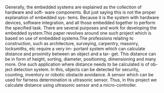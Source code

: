 Generally, the embedded systems are explained as the collection of hardware and soft- ware components. But just saying this is not the proper explanation of embedded sys- tems. Because it is the system with hardware devices, software integration, and all those embedded together to perform the specified task. There are several purposes and work for developing the embedded system.This paper revolves around one such project which is based on use of embedded systems.The professions relating to construction, such as architecture, surveying, carpentry, masonry, locksmiths, etc require a very im- portant system which can calculate distance and proximity between an object and a tar- get. This distance can be in form of height, sorting, diameter, positioning, dimensioning and many more. One such application where distance needs to be calculated is of ob- ject detection system. In this, objects can be detected for security, counting, inventory or robotic obstacle avoidance. A sensor which can be used for farness determination is ultrasonic sensor. Thus, in this project we calculate distance using ultrasonic sensor and a micro-controller.

